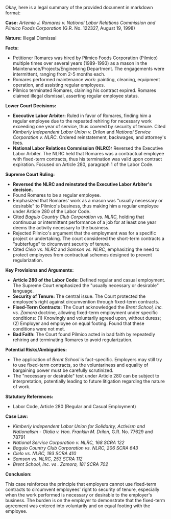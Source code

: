 Okay, here is a legal summary of the provided document in markdown format:

**Case:** *Artemio J. Romares v. National Labor Relations Commission and Pilmico Foods Corporation* (G.R. No. 122327, August 19, 1998)

**Nature:** Illegal Dismissal

**Facts:**

*   Petitioner Romares was hired by Pilmico Foods Corporation (Pilmico) multiple times over several years (1989-1993) as a mason in the Maintenance/Projects/Engineering Department.  The engagements were intermittent, ranging from 2-5 months each.
*   Romares performed maintenance work: painting, cleaning, equipment operation, and assisting regular employees.
*   Pilmico terminated Romares, claiming his contract expired. Romares claimed illegal dismissal, asserting regular employee status.

**Lower Court Decisions:**

*   **Executive Labor Arbiter:** Ruled in favor of Romares, finding him a regular employee due to the repeated rehiring for necessary work exceeding one year of service, thus covered by security of tenure. Cited *Kimberly Independent Labor Union v. Drilon* and *National Service Corporation v. NLRC*. Ordered reinstatement, backwages, and attorney's fees.
*   **National Labor Relations Commission (NLRC):** Reversed the Executive Labor Arbiter. The NLRC held that Romares was a contractual employee with fixed-term contracts, thus his termination was valid upon contract expiration. Focused on Article 280, paragraph 1 of the Labor Code.

**Supreme Court Ruling:**

*   **Reversed the NLRC and reinstated the Executive Labor Arbiter's decision.**
*   Found Romares to be a regular employee.
*   Emphasized that Romares' work as a mason was "usually necessary or desirable" to Pilmico's business, thus making him a regular employee under Article 280 of the Labor Code.
*   Cited *Baguio Country Club Corporation vs. NLRC,* holding that continuous or intermittent performance of a job for at least one year deems the activity necessary to the business.
*   Rejected Pilmico's argument that the employment was for a specific project or undertaking. The court considered the short-term contracts a "subterfuge" to circumvent security of tenure.
*   Cited *Cielo vs. NLRC* and *Samson vs. NLRC,* emphasizing the need to protect employees from contractual schemes designed to prevent regularization.

**Key Provisions and Arguments:**

*   **Article 280 of the Labor Code:** Defined regular and casual employment. The Supreme Court emphasized the "usually necessary or desirable" language.
*   **Security of Tenure:** The central issue. The Court protected the employee's right against circumvention through fixed-term contracts.
*   **Fixed-Term Contracts:** The Court acknowledged the *Brent School, Inc. vs. Zamora* doctrine, allowing fixed-term employment under specific conditions: (1) Knowingly and voluntarily agreed upon, without duress; (2) Employer and employee on equal footing. Found that these conditions were not met.
*   **Bad Faith:** The Court found Pilmico acted in bad faith by repeatedly rehiring and terminating Romares to avoid regularization.

**Potential Risks/Ambiguities:**

*   The application of *Brent School* is fact-specific. Employers may still try to use fixed-term contracts, so the voluntariness and equality of bargaining power must be carefully scrutinized.
*   The "necessary or desirable" test under Article 280 can be subject to interpretation, potentially leading to future litigation regarding the nature of work.

**Statutory References:**

*   Labor Code, Article 280 (Regular and Casual Employment)

**Case Law:**

*   *Kimberly Independent Labor Union for Solidarity, Activism and Nationalism - Olalia v. Hon. Franklin M. Drilon*, G.R. No. 77629 and 78791
*   *National Service Corporation v. NLRC, 168 SCRA 122*
*   *Baguio Country Club Corporation vs. NLRC, 206 SCRA 643*
*   *Cielo vs. NLRC, 193 SCRA 410*
*   *Samson vs. NLRC, 253 SCRA 112*
*   *Brent School, Inc. vs . Zamora, 181 SCRA 702*

**Conclusion:**

This case reinforces the principle that employers cannot use fixed-term contracts to circumvent employees' right to security of tenure, especially when the work performed is necessary or desirable to the employer's business.  The burden is on the employer to demonstrate that the fixed-term agreement was entered into voluntarily and on equal footing with the employee.
